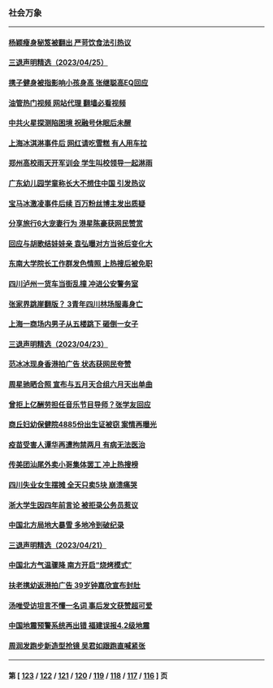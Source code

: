 ### 社会万象
---
#### [杨颖瘦身秘笈被翻出 严苛饮食法引热议](../../pages/ncid282/n13981635.md?04261245) 
#### [三退声明精选（2023/04/25）](../../pages/ncid282/n13981786.md?04261245) 
#### [携子健身被指影响小孩身高 张继聪高EQ回应](../../pages/ncid282/n13981538.md?04261245) 
#### [油管热门视频 网站代理 翻墙必看视频](http://138.2.39.72:81/youtube.html?epic-marker?04261245)
#### [中共火星探测陷困境 祝融号休眠后未醒](../../pages/ncid282/n13981455.md?04261245) 
#### [上海冰淇淋事件后 网红请吃雪糕 有人用车拉](../../pages/ncid282/n13981338.md?04261245) 
#### [郑州高校雨天开军训会 学生叫校领导一起淋雨](../../pages/ncid282/n13981287.md?04261245) 
#### [广东幼儿园学童称长大不想住中国 引发热议](../../pages/ncid282/n13981051.md?04261245) 
#### [宝马冰激凌事件后续 百万粉丝博主发出质疑](../../pages/ncid282/n13981043.md?04261245) 
#### [分享旅行6大宠妻行为 港星陈豪获网民赞赏](../../pages/ncid282/n13980916.md?04261245) 
#### [回应与胡歌结娃娃亲 袁弘曝对方当爸后变化大](../../pages/ncid282/n13980853.md?04261245) 
#### [东南大学院长工作群发色情照 上热搜后被免职](../../pages/ncid282/n13980470.md?04261245) 
#### [四川泸州一货车当街乱撞 冲进公安警务室](../../pages/ncid282/n13980443.md?04261245) 
#### [张家界跳崖翻版？ 3青年四川林场服毒身亡](../../pages/ncid282/n13980107.md?04261245) 
#### [上海一商场内男子从五楼跳下 砸倒一女子](../../pages/ncid282/n13979990.md?04261245) 
#### [三退声明精选（2023/04/23）](../../pages/ncid282/n13980126.md?04261245) 
#### [范冰冰现身香港拍广告 状态获网民夸赞](../../pages/ncid282/n13979914.md?04261245) 
#### [周星驰晒合照 宣布与五月天合组六月天出单曲](../../pages/ncid282/n13979831.md?04261245) 
#### [曾拒上亿酬劳担任音乐节目导师？张学友回应](../../pages/ncid282/n13979861.md?04261245) 
#### [商丘妇幼保健院4885份出生证被窃 案情再曝光](../../pages/ncid282/n13979892.md?04261245) 
#### [疫苗受害人谭华再遭拘禁两月 有病无法医治](../../pages/ncid282/n13979679.md?04261245) 
#### [传美团汕尾外卖小哥集体罢工 冲上热搜榜](../../pages/ncid282/n13979455.md?04261245) 
#### [四川失业女生摆摊 全天只卖5块 崩溃痛哭](../../pages/ncid282/n13979334.md?04261245) 
#### [浙大学生因四年前言论 被拒录公务员惹议](../../pages/ncid282/n13979055.md?04261245) 
#### [中国北方局地大暴雪 多地冷到破纪录](../../pages/ncid282/n13979029.md?04261245) 
#### [三退声明精选（2023/04/21）](../../pages/ncid282/n13978499.md?04261245) 
#### [中国北方气温骤降 南方开启“烧烤模式”](../../pages/ncid282/n13977775.md?04261245) 
#### [扶老携幼返港拍广告 39岁钟嘉欣宣布封肚](../../pages/ncid282/n13977724.md?04261245) 
#### [汤唯受访坦言不懂一名词 事后发文获赞超可爱](../../pages/ncid282/n13977611.md?04261245) 
#### [中国地震预警系统再出错 福建误报4.2级地震](../../pages/ncid282/n13977339.md?04261245) 
#### [周润发跑步新造型抢镜 吴君如跟跑直喊紧张](../../pages/ncid282/n13976767.md?04261245) 

---
#### 第 [ [123](./123.md?04261245) / [122](./122.md?04261245) / [121](./121.md?04261245) / [120](./120.md?04261245) / [119](./119.md?04261245) / [118](./118.md?04261245) / [117](./117.md?04261245) / [116](./116.md?04261245) ] 页
